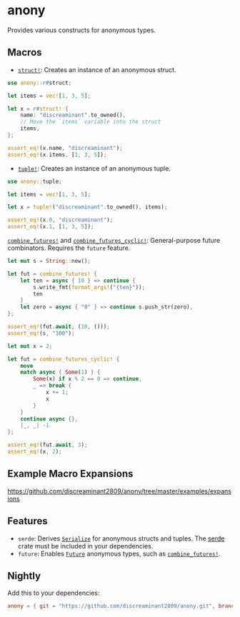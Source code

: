 # anony

Provides various constructs for anonymous types.

## Macros

* [`struct!`]: Creates an instance of an anonymous struct.

```rust
use anony::r#struct;

let items = vec![1, 3, 5];

let x = r#struct! {
    name: "discreaminant".to_owned(),
    // Move the `items` variable into the struct
    items,
};

assert_eq!(x.name, "discreaminant");
assert_eq!(x.items, [1, 3, 5]);
```

* [`tuple!`]: Creates an instance of an anonymous tuple.

```rust
use anony::tuple;

let items = vec![1, 3, 5];

let x = tuple!("discreaminant".to_owned(), items);

assert_eq!(x.0, "discreaminant");
assert_eq!(x.1, [1, 3, 5]);
```

[`combine_futures!`] and [`combine_futures_cyclic!`]:
General-purpose future combinators. Requires the `future` feature.

```rust
let mut s = String::new();

let fut = combine_futures! {
    let ten = async { 10 } => continue {
        s.write_fmt(format_args!("{ten}"));
        ten
    }
    let zero = async { "0" } => continue s.push_str(zero),
};

assert_eq!(fut.await, (10, ()));
assert_eq!(s, "100");
```

```rust
let mut x = 2;

let fut = combine_futures_cyclic! {
    move
    match async { Some(1) } {
        Some(x) if x % 2 == 0 => continue,
        _ => break {
            x += 1;
            x
        }
    }
    continue async {},
    |_, _| -1
};

assert_eq!(fut.await, 3);
assert_eq!(x, 2);
```

## Example Macro Expansions

<https://github.com/discreaminant2809/anony/tree/master/examples/expansions>

## Features

* `serde`: Derives [`Serialize`] for anonymous structs and tuples.
  The [serde] crate must be included in your dependencies.
* `future`: Enables [`Future`] anonymous types, such as [`combine_futures!`].

## Nightly

Add this to your dependencies:

```toml
anony = { git = "https://github.com/discreaminant2809/anony.git", branch = "nightly" }
```

[`Future`]: https://doc.rust-lang.org/core/future/trait.Future.html
[`Serialize`]: https://docs.rs/serde/latest/serde/ser/trait.Serialize.html
[serde]: https://docs.rs/serde/latest/serde/index.html

[`struct!`]: https://docs.rs/anony/latest/anony/macro.struct.html
[`tuple!`]: https://docs.rs/anony/latest/anony/macro.tuple.html
[`combine_futures!`]: https://docs.rs/anony/latest/anony/macro.combine_futures.html
[`combine_futures_cyclic!`]: https://docs.rs/anony/latest/anony/macro.combine_futures_cyclic.html
